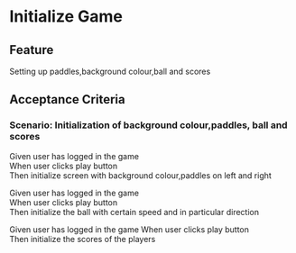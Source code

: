 # Initialize Game

## Feature

Setting up paddles,background colour,ball and scores 

## Acceptance Criteria

### Scenario: Initialization of background colour,paddles, ball and scores

Given user has logged in the game  
When user clicks play button  
Then initialize screen with background colour,paddles on left and right  

Given user has logged in the game  
When user clicks play button  
Then initialize the ball with certain speed and in particular direction  

Given user has logged in the game
When user clicks play button  
Then initialize the scores of the players
